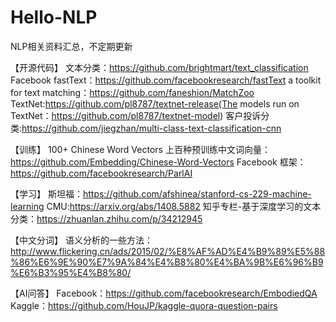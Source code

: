 # Hello-NLP
NLP相关资料汇总，不定期更新

【开源代码】
文本分类：https://github.com/brightmart/text_classification
Facebook fastText：https://github.com/facebookresearch/fastText
a toolkit for text matching：https://github.com/faneshion/MatchZoo
TextNet:https://github.com/pl8787/textnet-release(The models run on TextNet：https://github.com/pl8787/textnet-model)
客户投诉分类:https://github.com/jiegzhan/multi-class-text-classification-cnn

【训练】
100+ Chinese Word Vectors 上百种预训练中文词向量：https://github.com/Embedding/Chinese-Word-Vectors
Facebook 框架：https://github.com/facebookresearch/ParlAI


【学习】
斯坦福：https://github.com/afshinea/stanford-cs-229-machine-learning
CMU:https://arxiv.org/abs/1408.5882
知乎专栏-基于深度学习的文本分类：https://zhuanlan.zhihu.com/p/34212945

【中文分词】
语义分析的一些方法：http://www.flickering.cn/ads/2015/02/%E8%AF%AD%E4%B9%89%E5%88%86%E6%9E%90%E7%9A%84%E4%B8%80%E4%BA%9B%E6%96%B9%E6%B3%95%E4%B8%80/

【AI问答】
Facebook：https://github.com/facebookresearch/EmbodiedQA
Kaggle：https://github.com/HouJP/kaggle-quora-question-pairs
